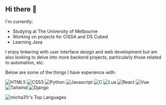 ## Hi there 👋

I'm currently:
- Studying at The University of Melbourne
- Working on projects for CISSA and DS Cubed
- Learning Java

I enjoy tinkering with user interface design and web development but am also looking to delve into more backend projects, particularly those related to automation, etc.

Below are some of the things I have experience with:

![HTML5](https://img.shields.io/badge/HTML5-E34F26?style=for-the-badge&logo=html5&logoColor=white) ![CSS3](https://img.shields.io/badge/CSS3-1572B6?style=for-the-badge&logo=css3&logoColor=white) ![Python](https://img.shields.io/badge/Python-14354C?style=for-the-badge&logo=python&logoColor=white) ![Javascript](https://img.shields.io/badge/JavaScript-F7DF1E?style=for-the-badge&logo=javascript&logoColor=black) ![C](https://img.shields.io/badge/C-00599C?style=for-the-badge&logo=c&logoColor=white)  ![Lua](https://img.shields.io/badge/Lua-2C2D72?style=for-the-badge&logo=lua&logoColor=white) ![React](https://img.shields.io/badge/React-20232A?style=for-the-badge&logo=react&logoColor=61DAFB) ![Vue](https://img.shields.io/badge/Vue.js-35495E?style=for-the-badge&logo=vue.js&logoColor=4FC08D) ![Tailwind](https://img.shields.io/badge/Tailwind_CSS-38B2AC?style=for-the-badge&logo=tailwind-css&logoColor=white) ![Django](https://img.shields.io/badge/Django-092E20?style=for-the-badge&logo=django&logoColor=white)

![micha31r's Top Languages](https://github-readme-stats.vercel.app/api/top-langs/?username=micha31r&theme=prussian&show_icons=true&hide_border=true&layout=compact)
